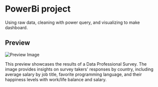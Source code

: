 # PowerBi project

Using raw data, cleaning with power query, and visualizing to make dashboard.

## Preview

![Preview Image](https://github.com/SeolheeKim7/PowerBI_Project/blob/main/PowerBI.png)

This preview showcases the results of a Data Professional Survey. The image provides insights on survey takers' responses by country, including average salary by job title, favorite programming language, and their happiness levels with work/life balance and salary.


